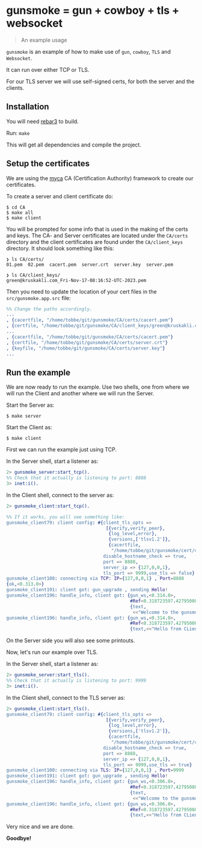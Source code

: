 # gunsmoke = gun + cowboy + tls + websocket
> An example usage

`gunsmoke` is an example of how to make use of `gun`,
`cowboy`, `TLS` and `Websocket`.

It can run over either TCP or TLS.

For our TLS server we will use self-signed certs,
for both the server and the clients.


## Installation

You will need [rebar3](https://rebar3.org) to build.

Run: `make`

This will get all dependencies and compile the project.


## Setup the certificates

We are using the [myca](https://github.com/etnt/myca)
CA (Certification Authority) framework to create our
certificates.

To create a server and client certificate do:

```shell
$ cd CA
$ make all
$ make client
```

You will be prompted for some info that is used in the
making of the certs and keys. The CA- and Server certificates
are located under the `CA/certs` directory and the
client certificates are found under the `CA/client_keys`
directory. It should look something like this:

``` shell
❯ ls CA/certs/
01.pem  02.pem  cacert.pem  server.crt  server.key  server.pem

❯ ls CA/client_keys/
green@kruskakli.com_Fri-Nov-17-08:16:52-UTC-2023.pem
```

Then you need to update the location of your cert files
in the `src/gunsmoke.app.src` file:

```erlang
%% Change the paths accordingly.
...
, {cacertfile, "/home/tobbe/git/gunsmoke/CA/certs/cacert.pem"}
, {certfile, "/home/tobbe/git/gunsmoke/CA/client_keys/green@kruskakli.com_Fri-Nov-17-08:16:52-UTC-2023.pem"}
...
, {cacertfile, "/home/tobbe/git/gunsmoke/CA/certs/cacert.pem"}
, {certfile, "/home/tobbe/git/gunsmoke/CA/certs/server.crt"}
, {keyfile, "/home/tobbe/git/gunsmoke/CA/certs/server.key"}
...
```

## Run the example

We are now ready to run the example.
Use two shells, one from where we will run the Client and
another where we will run the Server.

Start the Server as:

```
$ make server
```

Start the Client as:

```
$ make client
```

First we can run the example just using TCP.

In the Server shell, start a listener as:

```erlang
2> gunsmoke_server:start_tcp().
%% Check that it actually is listening to port: 8888
3> inet:i().
```

In the Client shell, connect to the server as:

```erlang
2> gunsmoke_client:start_tcp().

%% If it works, you will see something like:
gunsmoke_client79: client config: #{client_tls_opts =>
                                     [{verify,verify_peer},
                                      {log_level,error},
                                      {versions,['tlsv1.2']},
                                      {cacertfile,
                                       "/home/tobbe/git/gunsmoke/cert/ca.crt"}],
                                    disable_hostname_check => true,
                                    port => 8888,
                                    server_ip => {127,0,0,1},
                                    tls_port => 9999,use_tls => false}
gunsmoke_client108: connecting via TCP: IP={127,0,0,1} , Port=8888
{ok,<0.313.0>}
gunsmoke_client191: client got: gun_upgrade , sending Hello!
gunsmoke_client196: handle_info, client got: {gun_ws,<0.314.0>,
                                              #Ref<0.318723597.4279500801.102590>,
                                              {text,
                                               <<"Welcome to the gunsmoke server!">>}}
gunsmoke_client196: handle_info, client got: {gun_ws,<0.314.0>,
                                              #Ref<0.318723597.4279500801.102590>,
                                              {text,<<"Hello from CLient!">>}}
```


On the Server side you will also see some printouts.

Now, let's run our example over TLS.

In the Server shell, start a listener as:

```erlang
2> gunsmoke_server:start_tls().
%% Check that it actually is listening to port: 9999
3> inet:i().
```
In the Client shell, connect to the TLS server as:


```erlang
2> gunsmoke_client:start_tls().
gunsmoke_client79: client config: #{client_tls_opts =>
                                     [{verify,verify_peer},
                                      {log_level,error},
                                      {versions,['tlsv1.2']},
                                      {cacertfile,
                                       "/home/tobbe/git/gunsmoke/cert/ca.crt"}],
                                    disable_hostname_check => true,
                                    port => 8888,
                                    server_ip => {127,0,0,1},
                                    tls_port => 9999,use_tls => true}
gunsmoke_client100: connecting via TLS: IP={127,0,0,1} , Port=9999
gunsmoke_client191: client got: gun_upgrade , sending Hello!
gunsmoke_client196: handle_info, client got: {gun_ws,<0.306.0>,
                                              #Ref<0.318723597.4279500801.102546>,
                                              {text,
                                               <<"Welcome to the gunsmoke server!">>}}
gunsmoke_client196: handle_info, client got: {gun_ws,<0.306.0>,
                                              #Ref<0.318723597.4279500801.102546>,
                                              {text,<<"Hello from CLient!">>}}
```

Very nice and we are done.

__Goodbye!__

